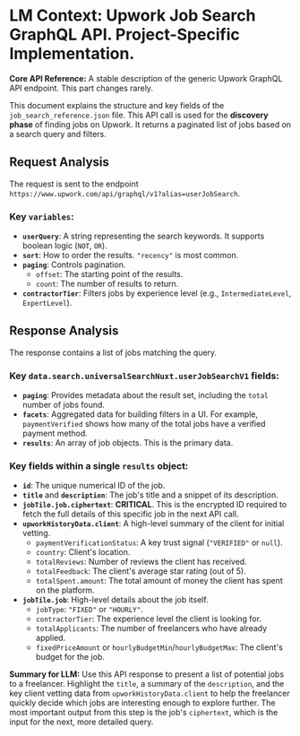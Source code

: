 # LM Context: Upwork Job Search GraphQL API. Project-Specific Implementation.

**Core API Reference:** A stable description of the generic Upwork GraphQL API endpoint. This part changes rarely.

This document explains the structure and key fields of the `job_search_reference.json` file. This API call is used for the **discovery phase** of finding jobs on Upwork. It returns a paginated list of jobs based on a search query and filters.

## Request Analysis

The request is sent to the endpoint `https://www.upwork.com/api/graphql/v1?alias=userJobSearch`.

### Key `variables`:

-   **`userQuery`**: A string representing the search keywords. It supports boolean logic (`NOT`, `OR`).
-   **`sort`**: How to order the results. `"recency"` is most common.
-   **`paging`**: Controls pagination.
    -   `offset`: The starting point of the results.
    -   `count`: The number of results to return.
-   **`contractorTier`**: Filters jobs by experience level (e.g., `IntermediateLevel`, `ExpertLevel`).

## Response Analysis

The response contains a list of jobs matching the query.

### Key `data.search.universalSearchNuxt.userJobSearchV1` fields:

-   **`paging`**: Provides metadata about the result set, including the `total` number of jobs found.
-   **`facets`**: Aggregated data for building filters in a UI. For example, `paymentVerified` shows how many of the total jobs have a verified payment method.
-   **`results`**: An array of job objects. This is the primary data.

### Key fields within a single `results` object:

-   **`id`**: The unique numerical ID of the job.
-   **`title`** and **`description`**: The job's title and a snippet of its description.
-   **`jobTile.job.ciphertext`**: **CRITICAL**. This is the encrypted ID required to fetch the full details of this specific job in the next API call.
-   **`upworkHistoryData.client`**: A high-level summary of the client for initial vetting.
    -   `paymentVerificationStatus`: A key trust signal (`"VERIFIED"` or `null`).
    -   `country`: Client's location.
    -   `totalReviews`: Number of reviews the client has received.
    -   `totalFeedback`: The client's average star rating (out of 5).
    -   `totalSpent.amount`: The total amount of money the client has spent on the platform.
-   **`jobTile.job`**: High-level details about the job itself.
    -   `jobType`: `"FIXED"` or `"HOURLY"`.
    -   `contractorTier`: The experience level the client is looking for.
    -   `totalApplicants`: The number of freelancers who have already applied.
    -   `fixedPriceAmount` or `hourlyBudgetMin`/`hourlyBudgetMax`: The client's budget for the job.

**Summary for LLM:** Use this API response to present a list of potential jobs to a freelancer. Highlight the `title`, a summary of the `description`, and the key client vetting data from `upworkHistoryData.client` to help the freelancer quickly decide which jobs are interesting enough to explore further. The most important output from this step is the job's `ciphertext`, which is the input for the next, more detailed query.